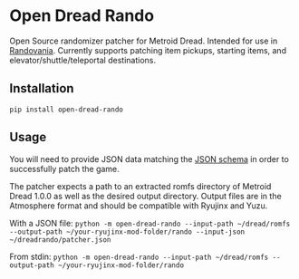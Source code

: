 # Open Dread Rando
Open Source randomizer patcher for Metroid Dread. Intended for use in [Randovania](https://github.com/randovania).
Currently supports patching item pickups, starting items, and elevator/shuttle/teleportal destinations.

## Installation
`pip install open-dread-rando`

## Usage
You will need to provide JSON data matching the [JSON schema](https://github.com/randovania/open-dread-rando/blob/main/open_dread_rando/files/schema.json) in order to successfully patch the game. 

The patcher expects a path to an extracted romfs directory of Metroid Dread 1.0.0 as well as the desired output directory. Output files are in the Atmosphere format and should be compatible with Ryujinx and Yuzu.

With a JSON file:
`python -m open-dread-rando --input-path ~/dread/romfs --output-path ~/your-ryujinx-mod-folder/rando --input-json ~/dreadrando/patcher.json`

From stdin:
`python -m open-dread-rando --input-path ~/dread/romfs --output-path ~/your-ryujinx-mod-folder/rando`